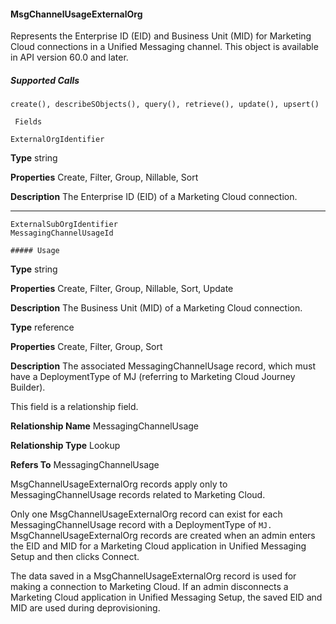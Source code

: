 #### MsgChannelUsageExternalOrg

Represents the Enterprise ID (EID) and Business Unit (MID) for Marketing Cloud connections in a Unified Messaging channel. This object
is available in API version 60.0 and later.

##### Supported Calls
```
create(), describeSObjects(), query(), retrieve(), update(), upsert()

 Fields

```
```
ExternalOrgIdentifier

```

**Type**
string

**Properties**
Create, Filter, Group, Nillable, Sort

**Description**
The Enterprise ID (EID) of a Marketing Cloud connection.


-----

```
ExternalSubOrgIdentifier
MessagingChannelUsageId

##### Usage

```

**Type**
string

**Properties**
Create, Filter, Group, Nillable, Sort, Update

**Description**
The Business Unit (MID) of a Marketing Cloud connection.

**Type**
reference

**Properties**
Create, Filter, Group, Sort

**Description**
The associated MessagingChannelUsage record, which must have a DeploymentType of MJ
(referring to Marketing Cloud Journey Builder).

This field is a relationship field.

**Relationship Name**
MessagingChannelUsage

**Relationship Type**
Lookup

**Refers To**
MessagingChannelUsage


MsgChannelUsageExternalOrg records apply only to MessagingChannelUsage records related to Marketing Cloud.

Only one MsgChannelUsageExternalOrg record can exist for each MessagingChannelUsage record with a DeploymentType of `MJ.`
MsgChannelUsageExternalOrg records are created when an admin enters the EID and MID for a Marketing Cloud application in Unified
Messaging Setup and then clicks Connect.

The data saved in a MsgChannelUsageExternalOrg record is used for making a connection to Marketing Cloud. If an admin disconnects
a Marketing Cloud application in Unified Messaging Setup, the saved EID and MID are used during deprovisioning.
